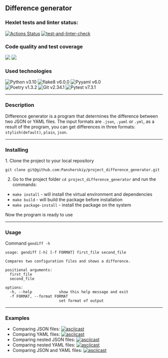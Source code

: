 <h2>Difference generator</h2>
<h3>Hexlet tests and linter status:</h3>

<a href="https://github.com/Pansherskiy/project_difference_generator/actions/workflows/hexlet-check.yml"><img src="https://github.com/Pansherskiy/project_difference_generator/actions/workflows/hexlet-check.yml/badge.svg" alt="Actions Status"></a>
<a href="https://github.com/Pansherskiy/project_difference_generator/actions/workflows/test-and-linter-check.yml"><img src="https://github.com/Pansherskiy/project_difference_generator/actions/workflows/test-and-linter-check.yml/badge.svg" alt="test-and-linter-check"></a>

<h3>Сode quality and test coverage</h3>

<a href="https://codeclimate.com/github/Pansherskiy/project_difference_generator/maintainability"><img src="https://api.codeclimate.com/v1/badges/14c1326419db56c39355/maintainability" /></a>
<a href="https://codeclimate.com/github/Pansherskiy/project_difference_generator/test_coverage"><img src="https://api.codeclimate.com/v1/badges/14c1326419db56c39355/test_coverage" /></a>

<h3>Used technologies</h3>

<div>
    <img src="https://img.shields.io/badge/Python-v3.10-blue?style=plastic&logo=python" alt="Python v3.10">
    <img src="https://img.shields.io/badge/flake8-v6.0.0-green?style=plastic&logo=flake8" alt="flake8 v6.0.0">
    <img src="https://img.shields.io/badge/Pyyaml-v6.0-blue?style=plastic&logo=Python" alt="Pyyaml v6.0">
</div>

<div>
    <img src="https://img.shields.io/badge/Poetry-v1.3.2-blue?style=plastic&logo=poetry" alt="Poetry v1.3.2">
    <img src="https://img.shields.io/badge/Git-v2.34.1-red?style=plastic&logo=Git" alt="Git v2.34.1">
    <img src="https://img.shields.io/badge/Pytest-v7.3.1-blue?style=plastic&logo=Pytest" alt="Pytest v7.3.1">
</div>


---
<h3>Description</h3>

Difference generator is a program that determines the 
difference between two JSON or YAML files. The input formats are
`.json`, `.yaml` or `.yml`, as a result of the program, you can get
differences in three formats: `stylish(default)`, `plain`, `json`.

---

<h3>Installing</h3>
1. Сlone the project to your local repository

`git clone git@github.com:Pansherskiy/project_difference_generator.git`

2. Go to the project folder `cd project_difference_generator` and run the commands:

* `make install` - will install the virtual environment and dependencies
* `make build` - will build the package before installation
* `make package-install` - install the package on the system

Now the program is ready to use

---

<h3>Usage</h3>

Command `gendiff -h`
```commandline
usage: gendiff [-h] [-f FORMAT] first_file second_file

Compares two configuration files and shows a difference.

positional arguments:
  first_file
  second_file

options:
  -h, --help            show this help message and exit
  -f FORMAT, --format FORMAT
                        set format of output
```

---

<h3>Examples</h3>

* Comparing JSON files:
[![asciicast](https://asciinema.org/a/589790.svg)](https://asciinema.org/a/589790)
* Comparing YAML files:
[![asciicast](https://asciinema.org/a/589799.svg)](https://asciinema.org/a/589799)
* Comparing nested JSON files:
[![asciicast](https://asciinema.org/a/589800.svg)](https://asciinema.org/a/589800)
* Comparing nested YAML files:
[![asciicast](https://asciinema.org/a/589802.svg)](https://asciinema.org/a/589802)
* Comparing JSON and YAML files:
[![asciicast](https://asciinema.org/a/589804.svg)](https://asciinema.org/a/589804)
